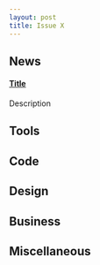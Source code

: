 ```yaml
---
layout: post
title: Issue X
---
```

## News

#### [Title](http://link.com)
Description

## Tools

## Code

## Design

## Business

## Miscellaneous

